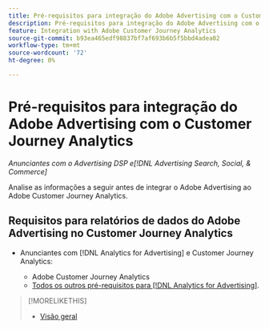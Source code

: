 ```yaml
---
title: Pré-requisitos para integração do Adobe Advertising com o Customer Journey Analytics
description: Pré-requisitos para integração do Adobe Advertising com o Customer Journey Analytics
feature: Integration with Adobe Customer Journey Analytics
source-git-commit: b93ea465edf98837bf7af693b6b5f5bbd4adea02
workflow-type: tm+mt
source-wordcount: '72'
ht-degree: 0%

---
```


# Pré-requisitos para integração do Adobe Advertising com o Customer Journey Analytics

*Anunciantes com o Advertising DSP e[!DNL Advertising Search, Social, & Commerce]*

Analise as informações a seguir antes de integrar o Adobe Advertising ao Adobe Customer Journey Analytics.

## Requisitos para relatórios de dados do Adobe Advertising no Customer Journey Analytics

* Anunciantes com [!DNL Analytics for Advertising] e Customer Journey Analytics:

   * Adobe Customer Journey Analytics<!-- any specific version? -->
   * [Todos os outros pré-requisitos para [!DNL Analytics for Advertising]](/help/integrations/analytics/prerequisites.md).

>[!MORELIKETHIS]
>
>* [Visão geral](overview.md)
